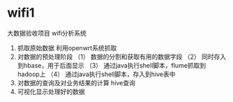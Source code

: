 # wifi1
大数据验收项目
			wifi分析系统
1. 抓取原始数据
	利用openwrt系统抓取
2. 对数据的预处理阶段
	（1） 数据的分割和获取有用的数据字段
	（2） 同时存入到hbase，用于后面显示
	（3） 通过java执行shell脚本，flume抓取到hadoop上
	（4） 通过java执行shell脚本，存入到hive表中
3. 对数据的查询及对业务结果的计算
	hive查询
4. 可视化显示处理好的数据